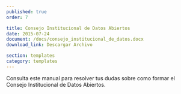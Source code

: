 ```yaml
---
published: true
order: 7

title: Consejo Institucional de Datos Abiertos
date: 2015-07-24
document: /docs/consejo_institucional_de_datos.docx
download_link: Descargar Archivo

section: templates
category: templates
---
```


  Consulta este manual para resolver tus dudas sobre como formar el Consejo Institucional de Datos Abiertos.
